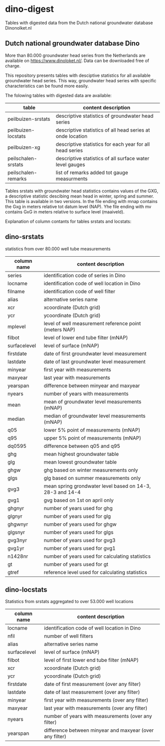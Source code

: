 dino-digest  
===========  
  
Tables with digested data from the Dutch national groundwater database 
Dinonolket.nl
  
Dutch national groundwater database Dino
----------------------------------------
More than 80.000 groundwater head series from the Netherlands are 
available on https://www.dinoloket.nl/. Data can be downloaded free of 
charge. 
  
This repository presents tables with desciptive statistics for all
available groundwater head series. This way, groundwater head series 
with specific characteristics can be found more easily. 
  
The folowing tables with digested data are available: 
  
| table               | content description                                         |  
| ------------------- | -------------------                                         |  
| peilbuizen-srstats  | descriptive statistics of groundwater head series           |  
| peilbuizen-locstats | descriptive statistics of all head series at onde location  |  
| peilbuizen-xg       | descriptive statistics for each year for all head series    |  
| peilschalen-srstats | descriptive statistics of all surface water level gauges    |  
| peilschalen-remarks | list of remarks added tot gauge measurments                 |  
    
Tables srstats with groundwater head statistics contains values of the GXG,
a descriptive statistic descibing mean head in winter, spring and summer.
This table is available in two versions. In the file ending with mnap contains 
the Gxg in meters relative tot datum level (NAP). Yhe file ending with mv 
contains GxG in meters relative to surface level (maaiveld).
  
Explanation of column contants for tables srstats and locstats:  
  
dino-srstats 
------------ 
statistics from over 80.000 well tube measurements 

| column name   | content description                                      |
| -----------   | -------------------                                      |
| series        | identification code of series in Dino 
| locname       | identification code of well location in Dino 
| filname       | identification code of well filter 
| alias         | alternative series name 
| xcr           | xcoordinate (Dutch grid) 
| ycr           | ycoordinate (Dutch grid) 
| mplevel       | level of well measurement reference point (meters NAP) 
| filbot        | level of lower end tube filter (mNAP) 
| surfacelevel  | level of surface (mNAP) 
| firstdate     | date of first groundwater level measurement 
| lastdate      | date of last groundwater level measurement 
| minyear       | first year with measurements 
| maxyear       | last year with measurements 
| yearspan      | difference between minyear and maxyear 
| nyears        | number of years with measurements 
| mean          | mean of groundwater level measurements (mNAP) 
| median        | median of groundwater level measurements (mNAP) 
| q05           | lower 5% point of measurements (mNAP) 
| q95           | upper 5% point of measurements (mNAP) 
| dq0595        | difference between q05 and q95 
| ghg           | mean highest groundwater table 
| glg           | mean lowest groundwater table 
| ghgw          | ghg based on winter measurements only 
| glgs          | glg based on summer measurements only 
| gvg3          | mean spring grondwater level based on 14-3, 28-3 and 14-4 
| gvg1          | gvg based on 1st on april only 
| ghgnyr        | number of years used for ghg 
| glgnyr        | number of years used for glg 
| ghgwnyr       | number of years used for ghgw 
| glgsnyr       | number of years used for glgs 
| gvg3nyr       | number of years used for gvg3 
| gvg1yr        | number of years used for gvg1 
| n1428nr       | number of years used for calculating statistics
| gt            | number of years used for gt
| gtref         | reference level used for calculating statistics


dino-locstats
-------------
Statistics from srstats aggregated to over 53.000 well locations 

| column name   | content description                                      |
| -----------   | -------------------                                      |
| locname       | identification code of well location in Dino
| nfil          | number of well filters
| alias         | alternative series name
| surfacelevel  | level of surface (mNAP)
| filbot        | level of first lower end tube filter (mNAP)
| xcr           | xcoordinate (Dutch grid)
| ycr           | ycoordinate (Dutch grid)
| firstdate     | date of first measurement (over any filter)
| lastdate      | date of last measurement (over any filter)
| minyear       | first year with measurements (over any filter)
| maxyear       | last year with measurements (over any filter)
| nyears        | number of years with measurements (over any filter)
| yearspan      | difference between minyear and maxyear (over any filter)


